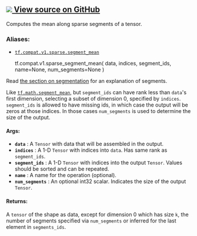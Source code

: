 [ ![](https://tensorflow.google.cn/images/GitHub-Mark-32px.png) View source on
GitHub
](https://github.com/tensorflow/tensorflow/blob/r2.0/tensorflow/python/ops/math_ops.py#L3764-L3808)  
---  
  
Computes the mean along sparse segments of a tensor.

### Aliases:

  * [`tf.compat.v1.sparse.segment_mean`](/api_docs/python/tf/compat/v1/sparse_segment_mean)

    
    
    tf.compat.v1.sparse_segment_mean(
        data,
        indices,
        segment_ids,
        name=None,
        num_segments=None
    )
    

Read [the section on
segmentation](https://tensorflow.org/api_docs/python/tf/math#Segmentation) for
an explanation of segments.

Like
[`tf.math.segment_mean`](https://tensorflow.google.cn/api_docs/python/tf/math/segment_mean),
but `segment_ids` can have rank less than `data`'s first dimension, selecting
a subset of dimension 0, specified by `indices`. `segment_ids` is allowed to
have missing ids, in which case the output will be zeros at those indices. In
those cases `num_segments` is used to determine the size of the output.

#### Args:

  * **`data`** : A `Tensor` with data that will be assembled in the output.
  * **`indices`** : A 1-D `Tensor` with indices into `data`. Has same rank as `segment_ids`.
  * **`segment_ids`** : A 1-D `Tensor` with indices into the output `Tensor`. Values should be sorted and can be repeated.
  * **`name`** : A name for the operation (optional).
  * **`num_segments`** : An optional int32 scalar. Indicates the size of the output `Tensor`.

#### Returns:

A `tensor` of the shape as data, except for dimension 0 which has size `k`,
the number of segments specified via `num_segments` or inferred for the last
element in `segments_ids`.

